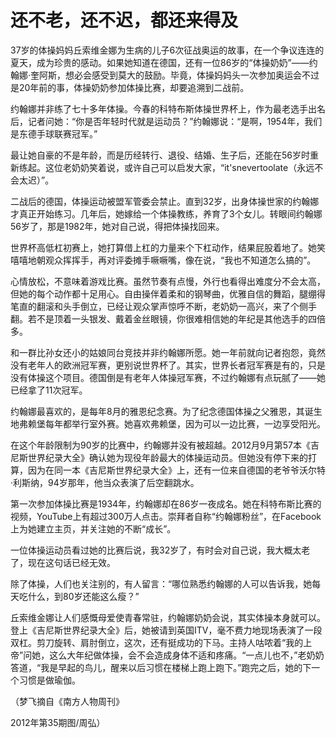 # 还不老，还不迟，都还来得及

37岁的体操妈妈丘索维金娜为生病的儿子6次征战奥运的故事，在一个争议连连的夏天，成为珍贵的感动。如果她知道在德国，还有一位86岁的“体操奶奶”——约翰娜·奎阿斯，想必会感受到莫大的鼓励。毕竟，体操妈妈头一次参加奥运会不过是20年前的事，体操奶奶参加体操比赛，却要追溯到二战前。

约翰娜并非练了七十多年体操。今春的科特布斯体操世界杯上，作为最老选手出名后，记者问她：“你是否年轻时代就是运动员？”约翰娜说：“是啊，1954年，我们是东德手球联赛冠军。”

最让她自豪的不是年龄，而是历经转行、退役、结婚、生子后，还能在56岁时重新练起。这位老奶奶笑着说，或许自己可以启发大家，“it'snevertoolate（永远不会太迟）”。

二战后的德国，体操运动被盟军管委会禁止。直到32岁，出身体操世家的约翰娜才真正开始练习。几年后，她嫁给一个体操教练，养育了3个女儿。转眼间约翰娜56岁了，那是1982年，她对自己说，得把体操找回来。

世界杯高低杠初赛上，她打算借上杠的力量来个下杠动作，结果屁股着地了。她笑嘻嘻地朝观众挥挥手，再对评委摊手噘噘嘴，像在说，“我也不知道怎么搞的”。

心情放松，不意味着游戏比赛。虽然节奏有点慢，外行也看得出难度分不会太高，但她的每个动作都十足用心。自由操伴着柔和的钢琴曲，优雅自信的舞蹈，腿绷得笔直的翻滚和头手倒立，已经让观众掌声惊呼不断，老奶奶一高兴，来了个侧手翻。若不是顶着一头银发、戴着金丝眼镜，你很难相信她的年纪是其他选手的四倍多。

和一群比孙女还小的姑娘同台竞技并非约翰娜所愿。她一年前就向记者抱怨，竟然没有老年人的欧洲冠军赛，更别说世界杯了。其实，世界长者冠军赛是有的，只是没有体操这个项目。德国倒是有老年人体操冠军赛，不过约翰娜有点玩腻了——她已经拿了11次冠军。

约翰娜最喜欢的，是每年8月的雅恩纪念赛。为了纪念德国体操之父雅恩，其诞生地弗赖堡每年都举行室外赛。她喜欢弗赖堡，因为可以一边比赛，一边享受阳光。

在这个年龄限制为90岁的比赛中，约翰娜并没有被超越。2012月9月第57本《吉尼斯世界纪录大全》确认她为现役年龄最大的体操运动员。但她没有停下来的打算，因为在同一本《吉尼斯世界纪录大全》上，还有一位来自德国的老爷爷沃尔特·利斯纳，94岁那年，他当众表演了后空翻跳水。

第一次参加体操比赛是1934年，约翰娜却在86岁一夜成名。她在科特布斯比赛的视频，YouTube上有超过300万人点击。崇拜者自称“约翰娜粉丝”，在Facebook上为她建立主页，并关注她的不断“成长”。

一位体操运动员看过她的比赛后说，我32岁了，有时会对自己说，我大概太老了，现在这句话已经无效。

除了体操，人们也关注别的，有人留言：“哪位熟悉约翰娜的人可以告诉我，她每天吃什么，到80岁还能这么瘦？”

丘索维金娜让人们感慨母爱使青春常驻，约翰娜奶奶会说，其实体操本身就可以。登上《吉尼斯世界纪录大全》后，她被请到英国ITV，毫不费力地现场表演了一段双杠。剪刀旋转、肩肘倒立，这次，还有挺成功的下马。主持人咕哝着“我的上帝”问她，这么大年纪做体操，会不会造成身体不适和疼痛。“一点儿也不，”老奶奶答道，“我是早起的鸟儿，醒来以后习惯在楼梯上跑上跑下。”跑完之后，她的下一个习惯是做瑜伽。

（梦飞摘自《南方人物周刊》

2012年第35期图/周弘）